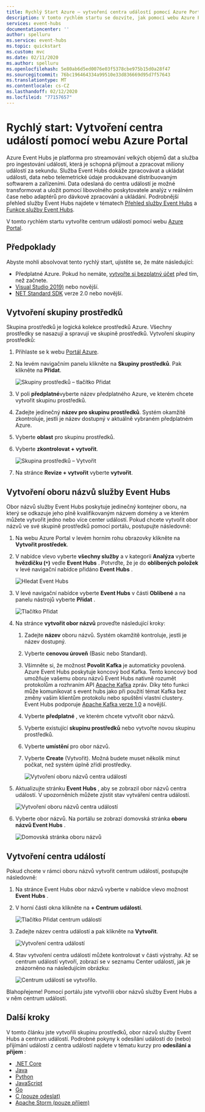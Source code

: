 ```yaml
---
title: Rychlý Start Azure – vytvoření centra událostí pomocí Azure Portal
description: V tomto rychlém startu se dozvíte, jak pomocí webu Azure Portal vytvořit centrum událostí Azure a pak odesílat a přijímat události pomocí sady .NET Standard SDK.
services: event-hubs
documentationcenter: ''
author: spelluru
ms.service: event-hubs
ms.topic: quickstart
ms.custom: mvc
ms.date: 02/11/2020
ms.author: spelluru
ms.openlocfilehash: 5e80ab6d5ed0076e03f5378cbe975b15d0a28f47
ms.sourcegitcommit: 76bc196464334a99510e33d836669d95d7f57643
ms.translationtype: MT
ms.contentlocale: cs-CZ
ms.lasthandoff: 02/12/2020
ms.locfileid: "77157657"
---
```

# <a name="quickstart-create-an-event-hub-using-azure-portal"></a>Rychlý start: Vytvoření centra událostí pomocí webu Azure Portal
Azure Event Hubs je platforma pro streamování velkých objemů dat a služba pro ingestování událostí, která je schopná přijmout a zpracovat miliony událostí za sekundu. Služba Event Hubs dokáže zpracovávat a ukládat události, data nebo telemetrické údaje produkované distribuovaným softwarem a zařízeními. Data odeslaná do centra událostí je možné transformovat a uložit pomocí libovolného poskytovatele analýz v reálném čase nebo adaptérů pro dávkové zpracování a ukládání. Podrobnější přehled služby Event Hubs najdete v tématech [Přehled služby Event Hubs](event-hubs-about.md) a [Funkce služby Event Hubs](event-hubs-features.md).

V tomto rychlém startu vytvoříte centrum událostí pomocí webu [Azure Portal](https://portal.azure.com).

## <a name="prerequisites"></a>Předpoklady

Abyste mohli absolvovat tento rychlý start, ujistěte se, že máte následující:

- Předplatné Azure. Pokud ho nemáte, [vytvořte si bezplatný účet](https://azure.microsoft.com/free/) před tím, než začnete.
- [Visual Studio 2019)](https://www.visualstudio.com/vs) nebo novější.
- [NET Standard SDK](https://www.microsoft.com/net/download/windows) verze 2.0 nebo novější.

## <a name="create-a-resource-group"></a>Vytvoření skupiny prostředků

Skupina prostředků je logická kolekce prostředků Azure. Všechny prostředky se nasazují a spravují ve skupině prostředků. Vytvoření skupiny prostředků:

1. Přihlaste se k webu [Portál Azure](https://portal.azure.com).
2. Na levém navigačním panelu klikněte na **Skupiny prostředků**. Pak klikněte na **Přidat**.

   ![Skupiny prostředků – tlačítko Přidat](./media/event-hubs-quickstart-portal/resource-groups1.png)

2. V poli **předplatné**vyberte název předplatného Azure, ve kterém chcete vytvořit skupinu prostředků.
3. Zadejte jedinečný **název pro skupinu prostředků**. Systém okamžitě zkontroluje, jestli je název dostupný v aktuálně vybraném předplatném Azure.
4. Vyberte **oblast** pro skupinu prostředků.
5. Vyberte **zkontrolovat + vytvořit**.

   ![Skupina prostředků – Vytvořit](./media/event-hubs-quickstart-portal/resource-groups2.png)
6. Na stránce **Revize + vytvořit** vyberte **vytvořit**. 

## <a name="create-an-event-hubs-namespace"></a>Vytvoření oboru názvů služby Event Hubs

Obor názvů služby Event Hubs poskytuje jedinečný kontejner oboru, na který se odkazuje jeho plně kvalifikovaným názvem domény a ve kterém můžete vytvořit jedno nebo více center událostí. Pokud chcete vytvořit obor názvů ve své skupině prostředků pomocí portálu, postupujte následovně:

1. Na webu Azure Portal v levém horním rohu obrazovky klikněte na **Vytvořit prostředek**.
2. V nabídce vlevo vyberte **všechny služby** a v kategorii **Analýza** vyberte **hvězdičku (`*`)** vedle **Event Hubs** . Potvrďte, že je do **oblíbených položek** v levé navigační nabídce přidáno **Event Hubs** . 
    
   ![Hledat Event Hubs](./media/event-hubs-quickstart-portal/select-event-hubs-menu.png)
3. V levé navigační nabídce vyberte **Event Hubs** v části **Oblíbené** a na panelu nástrojů vyberte **Přidat** .

   ![Tlačítko Přidat](./media/event-hubs-quickstart-portal/event-hubs-add-toolbar.png)
4. Na stránce **vytvořit obor názvů** proveďte následující kroky:
    1. Zadejte **název** oboru názvů. Systém okamžitě kontroluje, jestli je název dostupný.
    2. Vyberte **cenovou úroveň** (Basic nebo Standard).
    3. Všimněte si, že možnost **Povolit Kafka** je automaticky povolená. Azure Event Hubs poskytuje koncový bod Kafka. Tento koncový bod umožňuje vašemu oboru názvů Event Hubs nativně rozumět protokolům a rozhraním API [Apache Kafka](https://kafka.apache.org/intro) zpráv. Díky této funkci může komunikovat s event hubs jako při použití témat Kafka bez změny vašim klientům protokolu nebo spuštění vlastní clustery. Event Hubs podporuje [Apache Kafka verze 1,0](https://kafka.apache.org/10/documentation.html) a novější.
    4. Vyberte **předplatné** , ve kterém chcete vytvořit obor názvů.
    5. Vyberte existující **skupinu prostředků** nebo vytvořte novou skupinu prostředků. 
    4. Vyberte **umístění** pro obor názvů.
    5. Vyberte **Create** (Vytvořit). Možná budete muset několik minut počkat, než systém úplně zřídí prostředky.

       ![Vytvoření oboru názvů centra událostí](./media/event-hubs-quickstart-portal/create-event-hub1.png)
5. Aktualizujte stránku **Event Hubs** , aby se zobrazil obor názvů centra událostí. V upozorněních můžete zjistit stav vytváření centra událostí. 

    ![Vytvoření oboru názvů centra událostí](./media/event-hubs-quickstart-portal/event-hubs-refresh.png)
6. Vyberte obor názvů. Na portálu se zobrazí domovská stránka **oboru názvů Event Hubs** . 

   ![Domovská stránka oboru názvů](./media/event-hubs-quickstart-portal/namespace-home-page.png)
    
## <a name="create-an-event-hub"></a>Vytvoření centra událostí

Pokud chcete v rámci oboru názvů vytvořit centrum událostí, postupujte následovně:

1. Na stránce Event Hubs obor názvů vyberte v nabídce vlevo možnost **Event Hubs** .
1. V horní části okna klikněte na **+ Centrum událostí**.
   
    ![Tlačítko Přidat centrum událostí](./media/event-hubs-quickstart-portal/create-event-hub4.png)
1. Zadejte název centra událostí a pak klikněte na **Vytvořit**.
   
    ![Vytvoření centra událostí](./media/event-hubs-quickstart-portal/create-event-hub5.png)
4. Stav vytvoření centra událostí můžete kontrolovat v části výstrahy. Až se centrum událostí vytvoří, zobrazí se v seznamu Center událostí, jak je znázorněno na následujícím obrázku:

    ![Centrum událostí se vytvořilo.](./media/event-hubs-quickstart-portal/event-hub-created.png)

Blahopřejeme! Pomocí portálu jste vytvořili obor názvů služby Event Hubs a v něm centrum událostí. 

## <a name="next-steps"></a>Další kroky

V tomto článku jste vytvořili skupinu prostředků, obor názvů služby Event Hubs a centrum událostí. Podrobné pokyny k odesílání událostí do (nebo) přijímání událostí z centra událostí najdete v tématu kurzy pro **odesílání a příjem** : 

- [.NET Core](get-started-dotnet-standard-send-v2.md)
- [Java](get-started-java-send-v2.md)
- [Python](get-started-python-send-v2.md)
- [JavaScript](get-started-java-send-v2.md)
- [Go](event-hubs-go-get-started-send.md)
- [C (pouze odeslat)](event-hubs-c-getstarted-send.md)
- [Apache Storm (pouze příjem)](event-hubs-storm-getstarted-receive.md)


[Azure portal]: https://portal.azure.com/
[3]: ./media/event-hubs-quickstart-portal/sender1.png
[4]: ./media/event-hubs-quickstart-portal/receiver1.png
